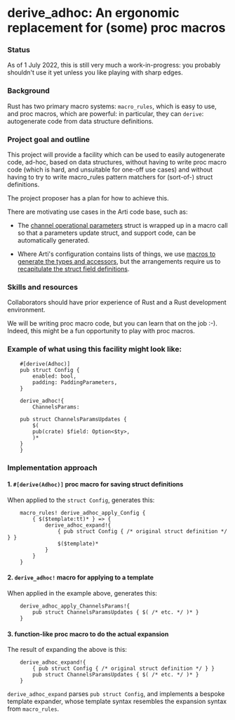 # derive_adhoc: An ergonomic replacement for (some) proc macros

### Status

As of 1 July 2022, this is still very much a work-in-progress: you probably
shouldn't use it yet unless you like playing with sharp edges.


### Background

Rust has two primary macro systems: `macro_rules`, which is easy to use, and proc macros, which are powerful: in particular, they can `derive`: autogenerate code from data structure definitions.

### Project goal and outline

This project will provide a facility which can be used to easily autogenerate code, ad-hoc, based on data structures, without having to write proc macro code (which is hard, and unsuitable for one-off use cases) and without having to try to write macro_rules pattern matchers for (sort-of-) struct definitions.

The project proposer has a plan for how to achieve this.

There are motivating use cases in the Arti code base, such as:

 * The [channel operational parameters](https://gitlab.torproject.org/tpo/core/arti/-/blob/main/crates/tor-proto/src/channel/params.rs)
   struct is wrapped up in a macro call
   so that a parameters update struct, and support code,
   can be automatically generated.

 * Where Arti's configuration contains lists of things,
   we use [macros to generate the types and accessors](https://gitlab.torproject.org/tpo/core/arti/-/blob/main/crates/tor-config/src/list_builder.rs),
   but the arrangements require us to
   [recapitulate the struct field definitions](https://gitlab.torproject.org/tpo/core/arti/-/blob/main/crates/arti/src/logging.rs#L68).

### Skills and resources

Collaborators should have prior experience of Rust and a Rust development environment.

We will be writing proc macro code, but you can learn that on the job :-).
Indeed, this might be a fun opportunity to play with proc macros.

### Example of what using this facility might look like:

```
    #[derive(Adhoc)]
    pub struct Config {
        enabled: bool,
        padding: PaddingParameters,
    }

    derive_adhoc!{
        ChannelsParams:

	pub struct ChannelsParamsUpdates {
	    $(
		pub(crate) $field: Option<$ty>,
	    )*
	}
    }
```

### Implementation approach

#### 1. `#[derive(Adhoc)]` proc macro for saving struct definitions

When applied to the `struct Config`, generates this:

```
    macro_rules! derive_adhoc_apply_Config {
        { $($template:tt)* } => {
            derive_adhoc_expand!{
                { pub struct Config { /* original struct definition */ } }
                $($template)*
            }
        }
    }
```

#### 2. `derive_adhoc!` macro for applying to a template

When applied in the example above, generates this:

```
    derive_adhoc_apply_ChannelsParams!{
        pub struct ChannelsParamsUpdates { $( /* etc. */ )* }
    }
```

#### 3. function-like proc macro to do the actual expansion

The result of expanding the above is this:

```
    derive_adhoc_expand!{
        { pub struct Config { /* original struct definition */ } }
        pub struct ChannelsParamsUpdates { $( /* etc. */ )* }
    }
```

`derive_adhoc_expand` parses `pub struct Config`,
and implements a bespoke template expander,
whose template syntax resembles the expansion syntax from `macro_rules`.
